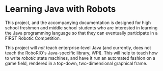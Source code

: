 Learning Java with Robots
=========================

This project, and the accompanying documentation is designed for high
school freshmen and middle school students who are interested in
learning the Java programming language so that they can eventually
participate in a FIRST Robotic Competition.

This project will *not* teach enterprise-level Java (and currently,
does not teach the RoboRIO's Java-specific library, WPI). This will
help to teach how to write *robotic* state machines, and have it run
an automated fashion on a game field, rendered in a top-down,
two-dimensional graphical frame.
